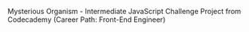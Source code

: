 Mysterious Organism - Intermediate JavaScript Challenge Project from Codecademy (Career Path: Front-End Engineer)
